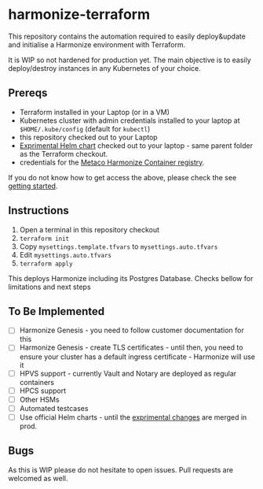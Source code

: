 # harmonize-terraform

This repository contains the automation required to easily deploy&update and initialise a Harmonize environment with Terraform.

It is WIP so not hardened for production yet. The main objective is to easily deploy/destroy instances in any Kubernetes of your choice.

## Prereqs

- Terraform installed in your Laptop (or in a VM)
- Kubernetes cluster with admin credentials installed to your laptop at `$HOME/.kube/config` (default for `kubectl`)
- this repository checked out to your Laptop
- [Exprimental Helm chart](https://gitlab.com/MetacoSA/customers/experimental/harmonize-helm) checked out to your laptop - same parent folder as the Terraform checkout.
- credentials for the [Metaco Harmonize Container registry](metaco.azurecr.io).

If you do not know how to get access the above, please check the see [getting started](https://metacocloud.sharepoint.com/:u:/r/sites/CustomerSuccess/SitePages/Getting%20started%20at%20Metaco.aspx).

## Instructions

1. Open a terminal in this repository checkout
2. `terraform init`
3. Copy  `mysettings.template.tfvars` to `mysettings.auto.tfvars`
4. Edit `mysettings.auto.tfvars`
5. `terraform apply`

This deploys Harmonize including its Postgres Database. Checks bellow for limitations and next steps

## To Be Implemented

- [ ] Harmonize Genesis - you need to follow customer documentation for this
- [ ] Harmonize Genesis - create TLS certificates - until then, you need to ensure your cluster has a default ingress certificate - Harmonize will use it
- [ ] HPVS support - currently Vault and Notary are deployed as regular containers
- [ ] HPCS support
- [ ] Other HSMs
- [ ] Automated testcases
- [ ] Use official Helm charts - until the [exprimental changes](https://gitlab.com/MetacoSA/customers/experimental/harmonize-helm) are merged in prod.

## Bugs

As this is WIP please do not hesitate to open issues. Pull requests are welcomed as well.
